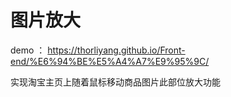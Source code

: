 # 图片放大

demo ：  https://thorliyang.github.io/Front-end/%E6%94%BE%E5%A4%A7%E9%95%9C/


实现淘宝主页上随着鼠标移动商品图片此部位放大功能
